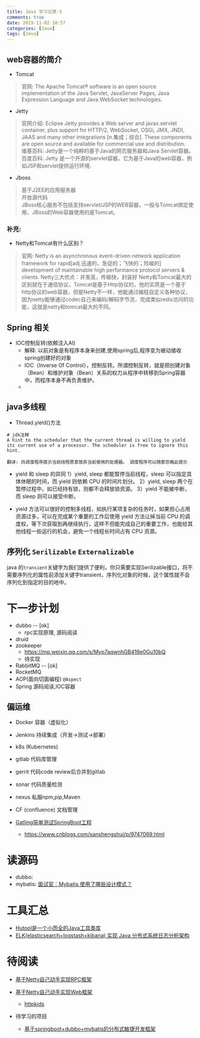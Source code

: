 ```yaml
---
title: Java 学习记录-3
comments: true
date: 2019-11-02 10:57
categories: [Java]
tags: [Java]
---
```



## web容器的简介

- Tomcat
> 官网: The Apache Tomcat® software is an open source implementation of the Java Servlet, JavaServer Pages, Java Expression Language and Java WebSocket technologies. 

- Jetty
> 官网介绍: Eclipse Jetty provides a Web server and javax.servlet container, plus support for HTTP/2, WebSocket, OSGi, JMX, JNDI, JAAS and many other integrations [n.集成；综合]. These components are open source and available for commercial use and distribution.  
> 维基百科: Jetty是一个纯粹的基于Java的网页服务器和Java Servlet容器。  
> 百度百科: Jetty 是一个开源的servlet容器，它为基于Java的web容器，例如JSP和servlet提供运行环境.  

- Jboss
> 基于J2EE的应用服务器  
> 开放源代码  
> JBoss核心服务不包括支持servlet/JSP的WEB容器，一般与Tomcat绑定使用，JBoss的Web容器使用的是Tomcat。

### 补充:
- Netty和Tomcat有什么区别？
> 官网: Netty is an asynchronous event-driven network application framework for rapid[adj.迅速的，急促的；飞快的；险峻的] development of maintainable high performance protocol servers & clients.
> Netty三大优点：并发高，传输快，封装好
Netty和Tomcat最大的区别就在于通信协议，Tomcat是基于Http协议的，他的实质是一个基于http协议的web容器，但是Netty不一样，他能通过编程自定义各种协议，因为netty能够通过codec自己来编码/解码字节流，完成类似redis访问的功能，这就是netty和tomcat最大的不同。 


## Spring 相关
- IOC控制反转(依赖注入AI)
  - 解释: 以前对象是有程序本身来创建,使用spring后,程序变为被动接收spring创建好的对象
  - IOC（Inverse Of Control），控制反转。所谓控制反转，就是把创建对象（Bean）和维护对象（Bean）关系的权力从程序中转移到Spring容器中，而程序本身不再负责维护。
  - 



## java多线程
- Thread.yield()方法
```
# jdk注释
A hint to the scheduler that the current thread is willing to yield its current use of a processor. The scheduler is free to ignore this hint.

翻译: 向调度程序提示当前线程愿意放弃当前使用的处理器。 调度程序可以随意忽略此提示
```

- yield 和 sleep 的异同
  1）yield, sleep 都能暂停当前线程，sleep 可以指定具体休眠的时间，而 yield 则依赖 CPU 的时间片划分。
  2）yield, sleep 两个在暂停过程中，如已经持有锁，则都不会释放锁资源。
  3）yield 不能被中断，而 sleep 则可以接受中断。

- yield 方法可以很好的控制多线程，如执行某项复杂的任务时，如果担心占用资源过多，可以在完成某个重要的工作后使用 yield 方法让掉当前 CPU 的调度权，等下次获取到再继续执行，这样不但能完成自己的重要工作，也能给其他线程一些运行的机会，避免一个线程长时间占有 CPU 资源。


## 序列化 `Serilizable` `Externalizable`
java 的`transient`关键字为我们提供了便利，你只需要实现Serilizable接口，将不需要序列化的属性前添加关键字transient，序列化对象的时候，这个属性就不会序列化到指定的目的地中。


# 下一步计划
- dubbo -- [ok]
  - rpc实现原理, 源码阅读
- druid
- zookeeper 
  - <https://mp.weixin.qq.com/s/Myp7aqwnhGB419e0Gu10bQ>
  - 待实现
- RabbitMQ -- [ok]
- RocketMQ 
- AOP(面向切面编程) `@Aspect`
- Spring 源码阅读,IOC容器

## 偏运维
- Docker 容器（虚拟化）
- Jenkins 持续集成（开发->测试->部署）
- k8s (Kubernetes) 

- gitlab 代码库管理
- gerrit 代码code review后合并到gitlab
- sonar 代码质量检测
- nexus 私服npm,pip,Maven
- CF (confluence) 文档管理



- [Gatling简单测试SpringBoot工程](https://www.cnblogs.com/sanshengshui/p/9750478.html)
    - <https://www.cnblogs.com/sanshengshui/p/9747069.html>


# 读源码
- dubbo: 
- mybatis: [面试官：Mybatis 使用了哪些设计模式？](https://mp.weixin.qq.com/s?__biz=MzI3NzE0NjcwMg==&mid=2650123749&idx=1&sn=e431a3ee65843d85ac8799c2b31ac5e8&chksm=f36bb0c4c41c39d212c5758f03a605f92c0b109c1892a7ca4b8cac39261673bf45e9cd345a7b&scene=21#wechat_redirect) 


# 工具汇总
- [Hutool是一个小而全的Java工具类库](https://github.com/looly/hutool) 
- [ELK(elasticsearch+logstash+kibana) 实现 Java 分布式系统日志分析架构](https://juejin.im/entry/57e494230e3dd9005808ff9e)


# 待阅读
- [基于Netty自己动手实现RPC框架](https://zhuanlan.zhihu.com/p/35720383)
- [基于Netty自己动手实现Web框架](https://zhuanlan.zhihu.com/p/36064672)
  - [httpkids](https://github.com/pyloque/httpkids)

- 待学习的项目
  - [基于springboot+dubbo+mybatis的分布式敏捷开发框架](https://github.com/G-little/priest)

